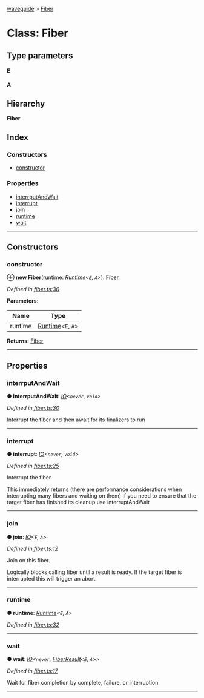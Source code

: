 [waveguide](../README.md) > [Fiber](../classes/fiber.md)

# Class: Fiber

## Type parameters
#### E 
#### A 
## Hierarchy

**Fiber**

## Index

### Constructors

* [constructor](fiber.md#constructor)

### Properties

* [interrputAndWait](fiber.md#interrputandwait)
* [interrupt](fiber.md#interrupt)
* [join](fiber.md#join)
* [runtime](fiber.md#runtime)
* [wait](fiber.md#wait)

---

## Constructors

<a id="constructor"></a>

###  constructor

⊕ **new Fiber**(runtime: *[Runtime](runtime.md)<`E`, `A`>*): [Fiber](fiber.md)

*Defined in [fiber.ts:30](https://github.com/rzeigler/waveguide/blob/c6446d5/packages/waveguide/src/fiber.ts#L30)*

**Parameters:**

| Name | Type |
| ------ | ------ |
| runtime | [Runtime](runtime.md)<`E`, `A`> |

**Returns:** [Fiber](fiber.md)

___

## Properties

<a id="interrputandwait"></a>

###  interrputAndWait

**● interrputAndWait**: *[IO](io.md)<`never`, `void`>*

*Defined in [fiber.ts:30](https://github.com/rzeigler/waveguide/blob/c6446d5/packages/waveguide/src/fiber.ts#L30)*

Interrupt the fiber and then await for its finalizers to run

___
<a id="interrupt"></a>

###  interrupt

**● interrupt**: *[IO](io.md)<`never`, `void`>*

*Defined in [fiber.ts:25](https://github.com/rzeigler/waveguide/blob/c6446d5/packages/waveguide/src/fiber.ts#L25)*

Interrupt the fiber

This immediately returns (there are performance considerations when interrupting many fibers and waiting on them) If you need to ensure that the target fiber has finished its cleanup use interruptAndWait

___
<a id="join"></a>

###  join

**● join**: *[IO](io.md)<`E`, `A`>*

*Defined in [fiber.ts:12](https://github.com/rzeigler/waveguide/blob/c6446d5/packages/waveguide/src/fiber.ts#L12)*

Join on this fiber.

Logically blocks calling fiber until a result is ready. If the target fiber is interrupted this will trigger an abort.

___
<a id="runtime"></a>

###  runtime

**● runtime**: *[Runtime](runtime.md)<`E`, `A`>*

*Defined in [fiber.ts:32](https://github.com/rzeigler/waveguide/blob/c6446d5/packages/waveguide/src/fiber.ts#L32)*

___
<a id="wait"></a>

###  wait

**● wait**: *[IO](io.md)<`never`, [FiberResult](../#fiberresult)<`E`, `A`>>*

*Defined in [fiber.ts:17](https://github.com/rzeigler/waveguide/blob/c6446d5/packages/waveguide/src/fiber.ts#L17)*

Wait for fiber completion by complete, failure, or interruption

___

